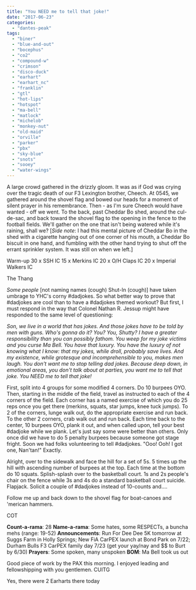 ```yaml
---
title: "You NEED me to tell that joke!"
date: "2017-06-23"
categories: 
  - "dantes-peak"
tags: 
  - "biner"
  - "blue-and-out"
  - "bocephus"
  - "co2"
  - "compound-w"
  - "crimson"
  - "disco-duck"
  - "earhart"
  - "earhart_nc"
  - "franklin"
  - "gtl"
  - "hot-lips"
  - "hotspot"
  - "ma-bell"
  - "matlock"
  - "michelob"
  - "monkey-nut"
  - "old-maid"
  - "orville"
  - "parker"
  - "pbx"
  - "sky-blue"
  - "snots"
  - "sooey"
  - "water-wings"
---
```


A large crowd gathered in the drizzly gloom. It was as if God was crying over the tragic death of our F3 Lexington brother, Cheech. At 0545, we gathered around the shovel flag and bowed our heads for a moment of silent prayer in his remembrance. Then - as I'm sure Cheech would have wanted - off we went. To the back, past Cheddar Bo shed, around the cul-de-sac, and back toward the shovel flag to the opening in the fence to the football fields. We'll gather on the one that isn't being watered while it's raining, shall we? \[_Side note_: I had this mental picture of Cheddar Bo in the shed with a cigarette hanging out of one corner of his mouth, a Cheddar Bo biscuit in one hand, and fumbling with the other hand trying to shut off the errant sprinkler system. It was still on when we left.\]

Warm-up 30 x SSH IC 15 x Merkins IC 20 x O/H Claps IC 20 x Imperial Walkers IC

The Thang

_Some people_ \[not naming names (cough) Shut-In (cough)\] have taken umbrage to YHC's corny #dadjokes. So what better way to prove that #dadjokes are cool than to have a #dadjokes themed workout? But first, I must respond in the way that Colonel Nathan R. Jessup might have responded to the same level of questioning:

_Son, we live in a world that has jokes. And those jokes have to be told by men with guns. Who's gonna do it? You? You, Shutty? I have a greater responsibility than you can possibly fathom. You weep for my joke victims and you curse Ma Bell. You have that luxury. You have the luxury of not knowing what I know: that my jokes, while droll, probably save lives. And my existence, while grotesque and incomprehensible to you, makes men laugh. You don't want me to stop telling dad jokes. Because deep down, in emotional areas, you don't talk about at parties, you want me to tell that joke. You NEED me to tell that joke!_

First, split into 4 groups for some modified 4 corners. Do 10 burpees OYO. Then, starting in the middle of the field, travel as instructed to each of the 4 corners of the field. Each corner has a named exercise of which you do 25 reps once you get there (merkins, squats, star jumps, knee tuck jumps). To 2 of the corners, lunge walk out, do the appropriate exercise and run back. To the other 2 corners, crab walk out and run back. Each time back to the center, 10 burpees OYO, plank it out, and when called upon, tell your best #dadjoke while we plank. Let's just say some were better than others. Only once did we have to do 5 penalty burpees because someone got stage fright. Soon we had folks volunteering to tell #dadjokes. "Ooo! Ooh! I got one, Nan'tan!" Exactly.

Alright, over to the sidewalk and face the hill for a set of 5s. 5 times up the hill with ascending number of burpees at the top. Each time at the bottom do 10 squats. Splish-splash over to the basketball court. 1s and 2s people's chair on the fence while 3s and 4s do a standard basketball court suicide. Flapjack. Solicit a couple of #dadjokes instead of 10-counts and....

Follow me up and back down to the shovel flag for boat-canoes and 'merican hammers.

COT

**Count-a-rama**: 28 **Name-a-rama**: Some hates, some RESPECTs, a buncha mehs (range: 19-52) **Announcements**: Run For Dee Dee 5K tomorrow at Suggs Farm in Holly Springs; New FiA CarPEX launch at Bond Park on 7/22; Durham Bulls F3 CarPEX family day 7/23 (get your yay/nay and $$ to Burt by 6/30) **Prayers**: Some spoken, many unspoken **BOM**: Ma Bell took us out

Good piece of work by the PAX this morning. I enjoyed leading and fellowshipping with you gentlemen. CUITG

Yes, there were 2 Earharts there today
